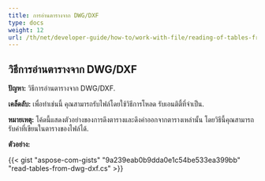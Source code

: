 ```yaml
---
title: การอ่านตารางจาก DWG/DXF
type: docs
weight: 12
url: /th/net/developer-guide/how-to/work-with-file/reading-of-tables-from-dwg-dxf/
---
```


## **วิธีการอ่านตารางจาก DWG/DXF**

**ปัญหา:** วิธีการอ่านตารางจาก DWG/DXF.

**เคล็ดลับ:** เพื่อทำเช่นนี้ คุณสามารถรับไฟล์โดยใช้วิธีการโหลด รับเอนติตี้ที่จำเป็น.

**หมายเหตุ:** โค้ดนี้แสดงตัวอย่างของการดึงตารางและดึงค่าออกจากตารางเหล่านั้น โดยวิธีนี้คุณสามารถรับค่าที่เขียนในตารางของไฟล์ได้.

**ตัวอย่าง:**

{{< gist "aspose-com-gists" "9a239eab0b9dda0e1c54be533ea399bb" "read-tables-from-dwg-dxf.cs" >}}
